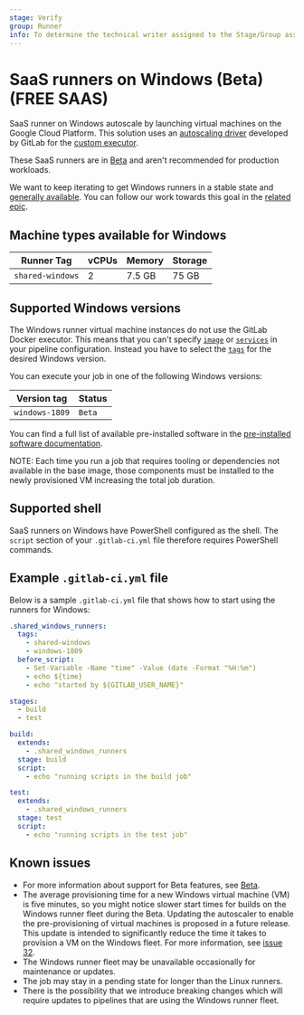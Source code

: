 ```yaml
---
stage: Verify
group: Runner
info: To determine the technical writer assigned to the Stage/Group associated with this page, see https://about.gitlab.com/handbook/product/ux/technical-writing/#assignments
---
```


# SaaS runners on Windows (Beta) **(FREE SAAS)**

SaaS runner on Windows autoscale by launching virtual machines on
the Google Cloud Platform. This solution uses an
[autoscaling driver](https://gitlab.com/gitlab-org/ci-cd/custom-executor-drivers/autoscaler/-/blob/main/docs/README.md)
developed by GitLab for the [custom executor](https://docs.gitlab.com/runner/executors/custom.html).

These SaaS runners are in [Beta](../../../policy/experiment-beta-support.md#beta)
and aren't recommended for production workloads.

We want to keep iterating to get Windows runners in a stable state and
[generally available](../../../policy/experiment-beta-support.md#generally-available-ga).
You can follow our work towards this goal in the
[related epic](https://gitlab.com/groups/gitlab-org/-/epics/2162).

## Machine types available for Windows

| Runner Tag             | vCPUs | Memory | Storage |
| ---------------------- | ----- | ------ | ------- |
| `shared-windows`       | 2     | 7.5 GB | 75 GB   |

## Supported Windows versions

The Windows runner virtual machine instances do not use the GitLab Docker executor. This means that you can't specify
[`image`](../../../ci/yaml/index.md#image) or [`services`](../../../ci/yaml/index.md#services) in your pipeline configuration.
Instead you have to select the [`tags`](../../../ci/yaml/index.md#tags) for the desired Windows version.

You can execute your job in one of the following Windows versions:

| Version tag    | Status        |
|----------------|---------------|
| `windows-1809` | `Beta`        |

You can find a full list of available pre-installed software in
the [pre-installed software documentation](https://gitlab.com/gitlab-org/ci-cd/shared-runners/images/gcp/windows-containers/blob/main/cookbooks/preinstalled-software/README.md).

NOTE:
Each time you run a job that requires tooling or dependencies not available in the base image, those components must be installed to the newly provisioned VM increasing the total job duration.

## Supported shell

SaaS runners on Windows have PowerShell configured as the shell.
The `script` section of your `.gitlab-ci.yml` file therefore requires PowerShell commands.

## Example `.gitlab-ci.yml` file

Below is a sample `.gitlab-ci.yml` file that shows how to start using the runners for Windows:

```yaml
.shared_windows_runners:
  tags:
    - shared-windows
    - windows-1809
  before_script:
    - Set-Variable -Name "time" -Value (date -Format "%H:%m")
    - echo ${time}
    - echo "started by ${GITLAB_USER_NAME}"

stages:
  - build
  - test

build:
  extends:
    - .shared_windows_runners
  stage: build
  script:
    - echo "running scripts in the build job"

test:
  extends:
    - .shared_windows_runners
  stage: test
  script:
    - echo "running scripts in the test job"
```

## Known issues

- For more information about support for Beta features, see [Beta](../../../policy/experiment-beta-support.md#beta).
- The average provisioning time for a new Windows virtual machine (VM) is five minutes, so
  you might notice slower start times for builds on the Windows runner
  fleet during the Beta. Updating the autoscaler to enable the pre-provisioning
  of virtual machines is proposed in a future release. This update is intended to
  significantly reduce the time it takes to provision a VM on the Windows fleet.
  For more information, see [issue 32](https://gitlab.com/gitlab-org/ci-cd/custom-executor-drivers/autoscaler/-/issues/32).
- The Windows runner fleet may be unavailable occasionally
  for maintenance or updates.
- The job may stay in a pending state for longer than the
  Linux runners.
- There is the possibility that we introduce breaking changes which will
  require updates to pipelines that are using the Windows runner
  fleet.
